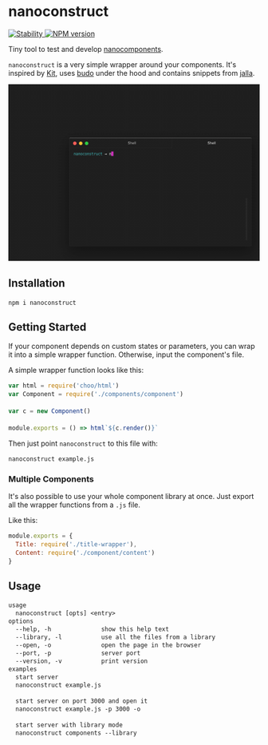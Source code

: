 # nanoconstruct
<a href="https://nodejs.org/api/documentation.html#documentation_stability_index">
  <img src="https://img.shields.io/badge/stability-experimental-orange.svg?style=flat-square" alt="Stability"/>
</a>
<a href="https://www.npmjs.com/package/nanoconstruct">
  <img src="https://img.shields.io/npm/v/nanoconstruct.svg?style=flat-square" alt="NPM version"/>
</a>

Tiny tool to test and develop [nanocomponents](https://github.com/choojs/nanocomponent).

`nanoconstruct` is a very simple wrapper around your components. It's inspired by [Kit](https://github.com/c8r/kit), uses [budo](https://github.com/mattdesl/budo) under the hood and contains snippets from [jalla](https://github.com/jallajs/jalla).

![Demo of nanoconstruct](demo.gif)

## Installation
```
npm i nanoconstruct
```

## Getting Started
If your component depends on custom states or parameters, you can wrap it into a simple wrapper function. Otherwise, input the component's file.

A simple wrapper function looks like this:
```javascript
var html = require('choo/html')
var Component = require('./components/component')

var c = new Component()

module.exports = () => html`${c.render()}`
```
Then just point `nanoconstruct` to this file with:
```
nanoconstruct example.js
```

### Multiple Components
It's also possible to use your whole component library at once. Just export all the wrapper functions from a `.js` file.

Like this:
```javascript
module.exports = {
  Title: require('./title-wrapper'),
  Content: require('./component/content')
}
```

## Usage
```
usage
  nanoconstruct [opts] <entry>
options
  --help, -h              show this help text
  --library, -l           use all the files from a library
  --open, -o              open the page in the browser
  --port, -p              server port
  --version, -v           print version
examples
  start server
  nanoconstruct example.js

  start server on port 3000 and open it
  nanoconstruct example.js -p 3000 -o

  start server with library mode
  nanoconstruct components --library
```
